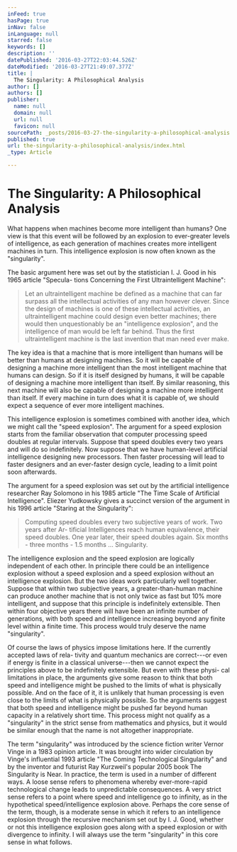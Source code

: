 ```yaml
---
inFeed: true
hasPage: true
inNav: false
inLanguage: null
starred: false
keywords: []
description: ''
datePublished: '2016-03-27T22:03:44.526Z'
dateModified: '2016-03-27T21:49:07.377Z'
title: |
  The Singularity: A Philosophical Analysis
author: []
authors: []
publisher:
  name: null
  domain: null
  url: null
  favicon: null
sourcePath: _posts/2016-03-27-the-singularity-a-philosophical-analysis.md
published: true
url: the-singularity-a-philosophical-analysis/index.html
_type: Article

---
```

# The Singularity: A Philosophical Analysis

What happens when machines become more intelligent than humans? One view is that this event
will be followed by an explosion to ever-greater levels of intelligence, as each generation of machines creates more intelligent machines in turn. This intelligence explosion is now often known
as the "singularity".

The basic argument here was set out by the statistician I. J. Good in his 1965 article "Specula-
tions Concerning the First Ultraintelligent Machine":

> Let an ultraintelligent machine be defined as a machine that can far surpass all the
> intellectual activities of any man however clever. Since the design of machines is one
> of these intellectual activities, an ultraintelligent machine could design even better
> machines; there would then unquestionably be an "intelligence explosion", and the
> intelligence of man would be left far behind. Thus the first ultraintelligent machine is
> the last invention that man need ever make.
> 

The key idea is that a machine that is more intelligent than humans will be better than humans
at designing machines. So it will be capable of designing a machine more intelligent than the most
intelligent machine that humans can design. So if it is itself designed by humans, it will be capable
of designing a machine more intelligent than itself. By similar reasoning, this next machine will also be capable of designing a machine more intelligent than itself. If every machine in turn does
what it is capable of, we should expect a sequence of ever more intelligent machines.

This intelligence explosion is sometimes combined with another idea, which we might call the
"speed explosion". The argument for a speed explosion starts from the familiar observation that
computer processing speed doubles at regular intervals. Suppose that speed doubles every two
years and will do so indefinitely. Now suppose that we have human-level artificial intelligence
designing new processors. Then faster processing will lead to faster designers and an ever-faster
design cycle, leading to a limit point soon afterwards.

The argument for a speed explosion was set out by the artificial intelligence researcher Ray
Solomono in his 1985 article "The Time Scale of Artificial Intelligence". Eliezer Yudkowsky
gives a succinct version of the argument in his 1996 article "Staring at the Singularity": 

> Computing speed doubles every two subjective years of work. Two years after Ar-
> tificial Intelligences reach human equivalence, their speed doubles. One year later,
> their speed doubles again. Six months - three months - 1.5 months ... Singularity.

The intelligence explosion and the speed explosion are logically independent of each other. In
principle there could be an intelligence explosion without a speed explosion and a speed explosion
without an intelligence explosion. But the two ideas work particularly well together. Suppose
that within two subjective years, a greater-than-human machine can produce another machine that
is not only twice as fast but 10% more intelligent, and suppose that this principle is indefinitely
extensible. Then within four objective years there will have been an infinite number of generations,
with both speed and intelligence increasing beyond any finite level within a finite time. This
process would truly deserve the name "singularity".

Of course the laws of physics impose limitations here. If the currently accepted laws of rela-
tivity and quantum mechanics are correct---or even if energy is finite in a classical universe---then
we cannot expect the principles above to be indefinitely extensible. But even with these physi-
cal limitations in place, the arguments give some reason to think that both speed and intelligence
might be pushed to the limits of what is physically possible. And on the face of it, it is unlikely
that human processing is even close to the limits of what is physically possible. So the arguments suggest that both speed and intelligence might be pushed far beyond human capacity in a relatively
short time. This process might not qualify as a "singularity" in the strict sense from mathematics
and physics, but it would be similar enough that the name is not altogether inappropriate.

The term "singularity" was introduced by the science fiction writer Vernor Vinge in a 1983
opinion article. It was brought into wider circulation by Vinge's influential 1993 article "The
Coming Technological Singularity" and by the inventor and futurist Ray Kurzweil's popular 2005
book The Singularity is Near. In practice, the term is used in a number of different ways. A loose
sense refers to phenomena whereby ever-more-rapid technological change leads to unpredictable
consequences. A very strict sense refers to a point where speed and intelligence go to infinity, as
in the hypothetical speed/intelligence explosion above. Perhaps the core sense of the term, though,
is a moderate sense in which it refers to an intelligence explosion through the recursive mechanism
set out by I. J. Good, whether or not this intelligence explosion goes along with a speed explosion
or with divergence to infinity. I will always use the term "singularity" in this core sense in what
follows.